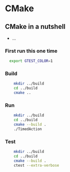 # CMake

## CMake in a nutshell
- ...

### First run this one time
```bash
  export GTEST_COLOR=1
```

### Build 

```bash
    mkdir ../build
    cd ../build
    cmake ..
```

### Run

```bash
    mkdir ../build
    cd ../build
    cmake --build .
    ./TimedAction
```

### Test

```bash
    mkdir ../build
    cd ../build
    cmake --build .
    ctest --extra-verbose
```